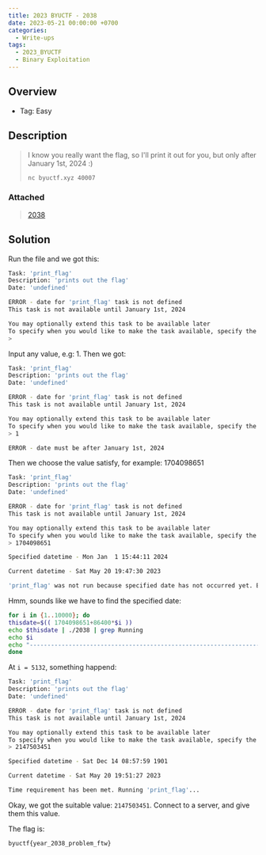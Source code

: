 ```yaml
---
title: 2023 BYUCTF - 2038
date: 2023-05-21 00:00:00 +0700
categories:
  - Write-ups
tags:
  - 2023_BYUCTF
  - Binary Exploitation
---
```


## Overview

* Tag: Easy

## Description

> I know you really want the flag, so I'll print it out for you, but only after January 1st, 2024 :)  
> ```console
> nc byuctf.xyz 40007
> ```

### Attached

> [2038](https://github.com/nqthangcs/CTF-writeups/blob/main/2023/2023_BYUCTF/attached/2038)

## Solution

Run the file and we got this:

```sh
Task: 'print_flag'
Description: 'prints out the flag'
Date: 'undefined'

ERROR - date for 'print_flag' task is not defined
This task is not available until January 1st, 2024

You may optionally extend this task to be available later
To specify when you would like to make the task available, specify the number of seconds since January 1st, 1970 UTC
>
```

Input any value, e.g: 1. Then we got:
```sh
Task: 'print_flag'
Description: 'prints out the flag'
Date: 'undefined'

ERROR - date for 'print_flag' task is not defined
This task is not available until January 1st, 2024

You may optionally extend this task to be available later
To specify when you would like to make the task available, specify the number of seconds since January 1st, 1970 UTC
> 1

ERROR - date must be after January 1st, 2024
```

Then we choose the value satisfy, for example: 1704098651
```sh
Task: 'print_flag'
Description: 'prints out the flag'
Date: 'undefined'

ERROR - date for 'print_flag' task is not defined
This task is not available until January 1st, 2024

You may optionally extend this task to be available later
To specify when you would like to make the task available, specify the number of seconds since January 1st, 1970 UTC
> 1704098651

Specified datetime - Mon Jan  1 15:44:11 2024

Current datetime - Sat May 20 19:47:30 2023

'print_flag' was not run because specified date has not occurred yet. Exiting...
```

Hmm, sounds like we have to find the specified date:
```sh
for i in {1..10000}; do
thisdate=$(( 1704098651+86400*$i ))
echo $thisdate | ./2038 | grep Running
echo $i
echo "-----------------------------------------------------------------------------------"
done
```

At ```i = 5132```, something happend:
```sh
Task: 'print_flag'
Description: 'prints out the flag'
Date: 'undefined'

ERROR - date for 'print_flag' task is not defined
This task is not available until January 1st, 2024

You may optionally extend this task to be available later
To specify when you would like to make the task available, specify the number of seconds since January 1st, 1970 UTC
> 2147503451

Specified datetime - Sat Dec 14 08:57:59 1901

Current datetime - Sat May 20 19:51:27 2023

Time requirement has been met. Running 'print_flag'...
```

Okay, we got the suitable value: ```2147503451```. Connect to a server, and give them this value.

The flag is:
```
byuctf{year_2038_problem_ftw}
```
